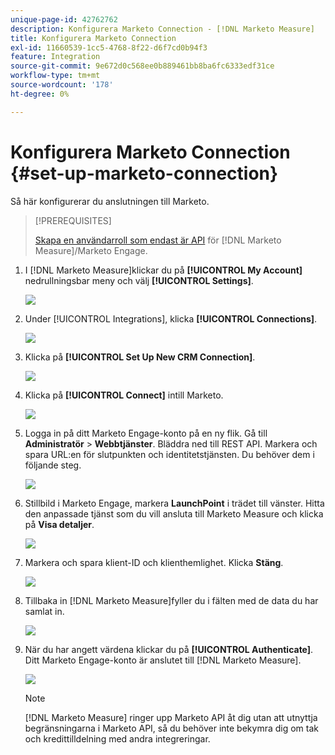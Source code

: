 ```yaml
---
unique-page-id: 42762762
description: Konfigurera Marketo Connection - [!DNL Marketo Measure]
title: Konfigurera Marketo Connection
exl-id: 11660539-1cc5-4768-8f22-d6f7cd0b94f3
feature: Integration
source-git-commit: 9e672d0c568ee0b889461bb8ba6fc6333edf31ce
workflow-type: tm+mt
source-wordcount: '178'
ht-degree: 0%

---
```


# Konfigurera Marketo Connection {#set-up-marketo-connection}

Så här konfigurerar du anslutningen till Marketo.

>[!PREREQUISITES]
>
>[Skapa en användarroll som endast är API](https://experienceleague.adobe.com/docs/marketo/using/product-docs/administration/users-and-roles/create-an-api-only-user.html) för [!DNL Marketo Measure]/Marketo Engage.

1. I [!DNL Marketo Measure]klickar du på **[!UICONTROL My Account]** nedrullningsbar meny och välj **[!UICONTROL Settings]**.

   ![](assets/set-up-marketo-connection-1.png)

1. Under [!UICONTROL Integrations], klicka **[!UICONTROL Connections]**.

   ![](assets/set-up-marketo-connection-2.png)

1. Klicka på **[!UICONTROL Set Up New CRM Connection]**.

   ![](assets/set-up-marketo-connection-3.png)

1. Klicka på **[!UICONTROL Connect]** intill Marketo.

   ![](assets/set-up-marketo-connection-4.png)

1. Logga in på ditt Marketo Engage-konto på en ny flik. Gå till **Administratör** > **Webbtjänster**. Bläddra ned till REST API. Markera och spara URL:en för slutpunkten och identitetstjänsten. Du behöver dem i följande steg.

   ![](assets/set-up-marketo-connection-5.png)

1. Stillbild i Marketo Engage, markera **LaunchPoint** i trädet till vänster. Hitta den anpassade tjänst som du vill ansluta till Marketo Measure och klicka på **Visa detaljer**.

   ![](assets/set-up-marketo-connection-6.png)

1. Markera och spara klient-ID och klienthemlighet. Klicka **Stäng**.

   ![](assets/set-up-marketo-connection-7.png)

1. Tillbaka in [!DNL Marketo Measure]fyller du i fälten med de data du har samlat in.

   ![](assets/set-up-marketo-connection-8.png)

1. När du har angett värdena klickar du på **[!UICONTROL Authenticate]**. Ditt Marketo Engage-konto är anslutet till [!DNL Marketo Measure].

   ![](assets/set-up-marketo-connection-9.png)

   >[!NOTE]
   >
   >[!DNL Marketo Measure] ringer upp Marketo API åt dig utan att utnyttja begränsningarna i Marketo API, så du behöver inte bekymra dig om tak och kredittilldelning med andra integreringar.
